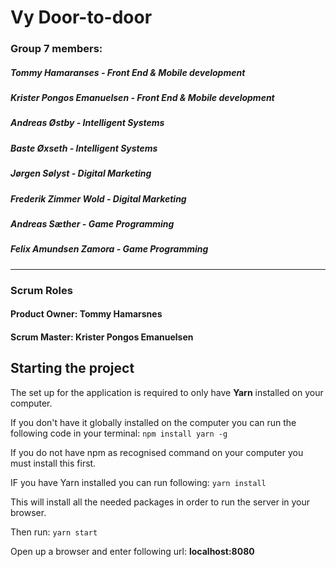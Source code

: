 # Vy Door-to-door 

### Group 7 members:
##### Tommy Hamaranses - Front End & Mobile development
##### Krister Pongos Emanuelsen - Front End & Mobile development
##### Andreas Østby - Intelligent Systems
##### Baste Øxseth - Intelligent Systems
##### Jørgen Sølyst - Digital Marketing
##### Frederik Zimmer Wold - Digital Marketing
##### Andreas Sæther - Game Programming
##### Felix Amundsen Zamora - Game Programming

<hr>

### Scrum Roles

#### Product Owner: Tommy Hamarsnes
#### Scrum Master: Krister Pongos Emanuelsen


## Starting the project
The set up for the application is required to only have <b>Yarn</b> installed on your computer.

If you don't have it globally installed on the computer you can run the following code in 
your terminal: `npm install yarn -g`

If you do not have npm as recognised command on your computer you must install this first.

IF you have Yarn installed you can run following: `yarn install`

This will install all the needed packages in order to run the server in your browser.

Then run: `yarn start`

Open up a browser and enter following url: <b>localhost:8080</b>
 